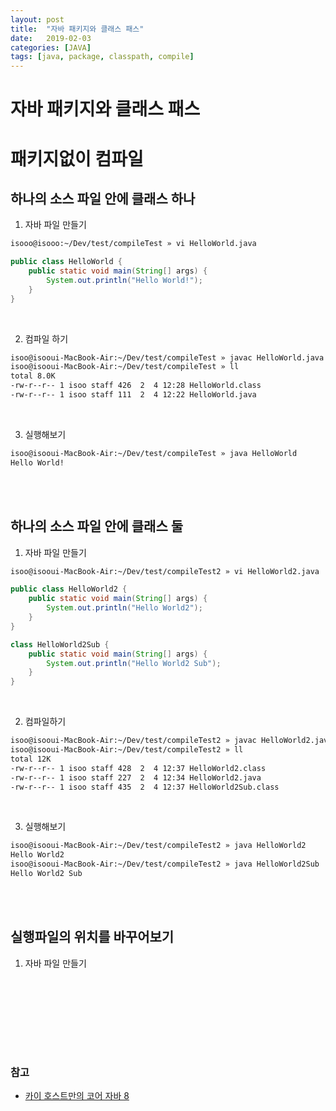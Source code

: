 ```yaml
---
layout: post
title:  "자바 패키지와 클래스 패스"
date:   2019-02-03
categories: [JAVA]
tags: [java, package, classpath, compile]
---
```


# 자바 패키지와 클래스 패스



# 패키지없이 컴파일

## 하나의 소스 파일 안에 클래스 하나

1. 자바 파일 만들기

~~~bash
isooo@isooo:~/Dev/test/compileTest » vi HelloWorld.java
~~~

~~~java
public class HelloWorld {
	public static void main(String[] args) {
		System.out.println("Hello World!");
	}
}
~~~
<br/>

2. 컴파일 하기

~~~bash
isoo@isooui-MacBook-Air:~/Dev/test/compileTest » javac HelloWorld.java
isoo@isooui-MacBook-Air:~/Dev/test/compileTest » ll
total 8.0K
-rw-r--r-- 1 isoo staff 426  2  4 12:28 HelloWorld.class
-rw-r--r-- 1 isoo staff 111  2  4 12:22 HelloWorld.java
~~~
<br/>

3. 실행해보기

~~~bash
isoo@isooui-MacBook-Air:~/Dev/test/compileTest » java HelloWorld
Hello World!
~~~


<br/><br/>
## 하나의 소스 파일 안에 클래스 둘

1. 자바 파일 만들기

~~~bash
isoo@isooui-MacBook-Air:~/Dev/test/compileTest2 » vi HelloWorld2.java
~~~

~~~java
public class HelloWorld2 {
	public static void main(String[] args) {
		System.out.println("Hello World2");
	}
}

class HelloWorld2Sub {
	public static void main(String[] args) {
		System.out.println("Hello World2 Sub");
	}
}
~~~
<br/>

2. 컴파일하기

~~~bash
isoo@isooui-MacBook-Air:~/Dev/test/compileTest2 » javac HelloWorld2.java
isoo@isooui-MacBook-Air:~/Dev/test/compileTest2 » ll
total 12K
-rw-r--r-- 1 isoo staff 428  2  4 12:37 HelloWorld2.class
-rw-r--r-- 1 isoo staff 227  2  4 12:34 HelloWorld2.java
-rw-r--r-- 1 isoo staff 435  2  4 12:37 HelloWorld2Sub.class
~~~
<br/>

3. 실행해보기

~~~bash
isoo@isooui-MacBook-Air:~/Dev/test/compileTest2 » java HelloWorld2
Hello World2
isoo@isooui-MacBook-Air:~/Dev/test/compileTest2 » java HelloWorld2Sub
Hello World2 Sub
~~~


<br/><br/>
## 실행파일의 위치를 바꾸어보기

1. 자바 파일 만들기







<br/><br/><br/><br/>
---
### 참고
- [카이 호스트만의 코어 자바 8](http://www.yes24.co.kr/24/goods/23449538)

